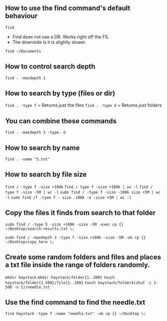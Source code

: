 ## How to use the find command's default behaviour

`find`

- Find does not use a DB. Works right off the FS.
- The downside is it is slightly slower.

`find ~/Documents`

## How to control search depth

`find . -maxdepth 1`

## How to search by type (files or dir)

`find . -type f` = Returns just the files
`find . -type d` = Returns just folders

## You can combine these commands

`find . -maxdepth 3 -type. d `

## How to search by name

`find . -name "5.txt"`

## How to search by file size

`find / -type f -size +100k`
`find / type f -size +100k | wc -l`
`find / type f -size -5M | wc -l`
`sudo find / -type f -size -100k size +5M | wc -l`
`sudo find /f -tyoe f - size -100k -o -size +5M | wc -l`

## Copy the files it finds from search to that folder

`sudo find / -type 5 -size +100K -size -5M -exec cp {} ~/Desktop/search-results.txt \;`

`sudo find / -maxdepth 3 -type f -size +100k -size -5M -ok cp {} ~/Desktop/copy_here \;`

## Create some random folders and files and places a txt file inside the range of folders randomly.

`mkdir haystack`
`mkdir haystack/folder{1..500}`
`touch haystack/folder{1.500}/file{1..100}`
`touch haystack/folder$(shuf -i 1-500 -n 1)/needle.txt`

## Use the find command to find the needle.txt

`find haystack -type f -name "needle.txt" -ok cp {} ~/Desktop \;`
